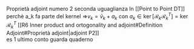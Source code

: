 Proprietà adjoint numero 2 seconda uguaglianza
In [[Point to Point DT]] perchè a_k fa parte del kernel
$\Rightarrow$$v_k=\bar v_k+a_k$ con $a_k\in \ker[\mathcal R_k\mathcal R_k^T]=\ker\mathcal R_k^T$ [[R6 Inner product and ortogonality and adjoint#Definition Adjoint#Proprietà adjoint|adjoint P2]]  
es 1 ultimo conto guarda quaderno
